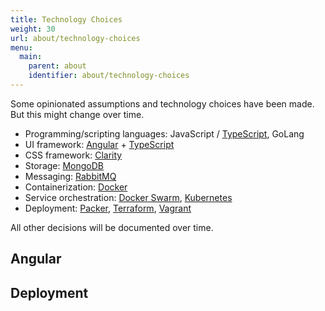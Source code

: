 ```yaml
---
title: Technology Choices
weight: 30
url: about/technology-choices
menu:
  main:
    parent: about
    identifier: about/technology-choices
---
```


Some opinionated assumptions and technology choices have been made. But this might change over time.

- Programming/scripting languages: JavaScript / [TypeScript](https://www.typescriptlang.org/), GoLang
- UI framework: [Angular](https://angular.io/) + [TypeScript](https://www.typescriptlang.org/)
- CSS framework: [Clarity](https://vmware.github.io/clarity/)
- Storage: [MongoDB](https://github.com/mongodb/mongo)
- Messaging: [RabbitMQ](https://www.rabbitmq.com/)
- Containerization: [Docker](https://www.docker.com/)
- Service orchestration: [Docker Swarm](https://docs.docker.com/engine/swarm/), [Kubernetes](https://kubernetes.io/)
- Deployment: [Packer](https://www.packer.io/), [Terraform](https://www.terraform.io/), [Vagrant](https://www.vagrantup.com/)

All other decisions will be documented over time.

## Angular

## Deployment
